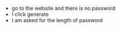 * go to the website and there is no password
* I click generate 
* I am asked for the length of password